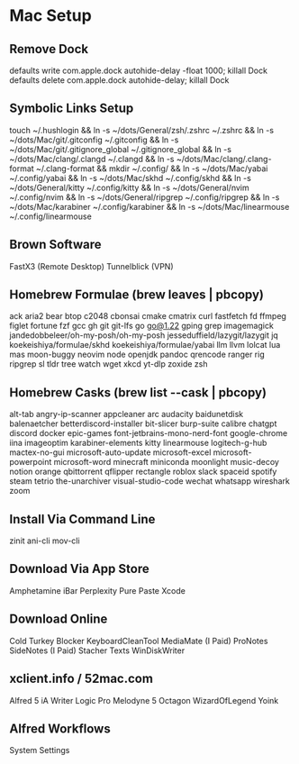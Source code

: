 # Mac Setup

## Remove Dock

defaults write com.apple.dock autohide-delay -float 1000; killall Dock
defaults delete com.apple.dock autohide-delay; killall Dock

## Symbolic Links Setup

touch ~/.hushlogin &&
ln -s ~/dots/General/zsh/.zshrc ~/.zshrc &&
ln -s ~/dots/Mac/git/.gitconfig ~/.gitconfig &&
ln -s ~/dots/Mac/git/.gitignore_global ~/.gitignore_global &&
ln -s ~/dots/Mac/clang/.clangd ~/.clangd &&
ln -s ~/dots/Mac/clang/.clang-format ~/.clang-format &&
mkdir ~/.config/ &&
ln -s ~/dots/Mac/yabai ~/.config/yabai &&
ln -s ~/dots/Mac/skhd ~/.config/skhd &&
ln -s ~/dots/General/kitty ~/.config/kitty &&
ln -s ~/dots/General/nvim ~/.config/nvim &&
ln -s ~/dots/General/ripgrep ~/.config/ripgrep &&
ln -s ~/dots/Mac/karabiner ~/.config/karabiner &&
ln -s ~/dots/Mac/linearmouse ~/.config/linearmouse

## Brown Software

FastX3 (Remote Desktop)
Tunnelblick (VPN)

## Homebrew Formulae (brew leaves | pbcopy)

ack
aria2
bear
btop
c2048
cbonsai
cmake
cmatrix
curl
fastfetch
fd
ffmpeg
figlet
fortune
fzf
gcc
gh
git
git-lfs
go
go@1.22
gping
grep
imagemagick
jandedobbeleer/oh-my-posh/oh-my-posh
jesseduffield/lazygit/lazygit
jq
koekeishiya/formulae/skhd
koekeishiya/formulae/yabai
llm
llvm
lolcat
lua
mas
moon-buggy
neovim
node
openjdk
pandoc
qrencode
ranger
rig
ripgrep
sl
tldr
tree
watch
wget
xkcd
yt-dlp
zoxide
zsh

## Homebrew Casks (brew list --cask | pbcopy)

alt-tab
angry-ip-scanner
appcleaner
arc
audacity
baidunetdisk
balenaetcher
betterdiscord-installer
bit-slicer
burp-suite
calibre
chatgpt
discord
docker
epic-games
font-jetbrains-mono-nerd-font
google-chrome
iina
imageoptim
karabiner-elements
kitty
linearmouse
logitech-g-hub
mactex-no-gui
microsoft-auto-update
microsoft-excel
microsoft-powerpoint
microsoft-word
minecraft
miniconda
moonlight
music-decoy
notion
orange
qbittorrent
qflipper
rectangle
roblox
slack
spaceid
spotify
steam
tetrio
the-unarchiver
visual-studio-code
wechat
whatsapp
wireshark
zoom

## Install Via Command Line

zinit
ani-cli
mov-cli

## Download Via App Store

Amphetamine
iBar
Perplexity
Pure Paste
Xcode

## Download Online

Cold Turkey Blocker
KeyboardCleanTool
MediaMate (I Paid)
ProNotes
SideNotes (I Paid)
Stacher
Texts
WinDiskWriter

## xclient.info / 52mac.com

Alfred 5
iA Writer
Logic Pro
Melodyne 5
Octagon
WizardOfLegend
Yoink

## Alfred Workflows

System Settings
